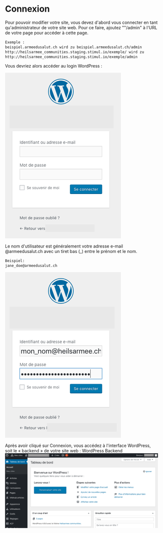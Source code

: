 ﻿# Connexion
Pour pouvoir modifier votre site, vous devez d'abord vous connecter en tant qu'administrateur de votre site web. Pour ce faire, ajoutez ""/admin" à l'URL de votre page pour accéder à cette page.

    Exemple :
    beispiel.armeedusalut.ch wird zu beispiel.armeedusalut.ch/admin
    http://heilsarmee_communities.staging.stimul.io/exemple/ wird zu http://heilsarmee_communities.staging.stimul.io/exemple/admin

Vous devriez alors accéder au login WordPress :

![WordPress-Login](img/wp-login.png)

Le nom d'utilisateur est généralement votre adresse e-mail @armeedusalut.ch avec un tiret bas (_) entre le prénom et le nom.

    Beispiel:
    jane_doe@armeedusalut.ch

![WordPress-Login ausgefüllt](img/wp-login-filled.png)

Après avoir cliqué sur Connexion, vous accédez à l'interface WordPress, soit le « backend » de votre site web : WordPress Backend
![WordPress-Backend](img/wp-dashboard.png)